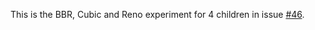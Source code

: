 This is the BBR, Cubic and Reno experiment for 4 children in issue [#46](https://github.com/reservoirlabs/g2-mininet-dev/issues/46).
